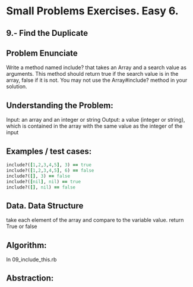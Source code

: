 # Small Problems Exercises. Easy 6.

## 9.- Find the Duplicate

## Problem Enunciate

Write a method named include? that takes an Array and a search value as arguments. This method should return true if the search value is in the array, false if it is not. You may not use the Array#include? method in your solution.


## Understanding the Problem:

Input: an array and an integer or string
Output: a value (integer or string), which is contained in the array with the same value as the integer of the input 

## Examples / test cases:
``` ruby
include?([1,2,3,4,5], 3) == true
include?([1,2,3,4,5], 6) == false
include?([], 3) == false
include?([nil], nil) == true
include?([], nil) == false
```

## Data. Data Structure
take each element of the array and compare to the variable value. return True or false 


## Algorithm:

In 09_include_this.rb

## Abstraction: